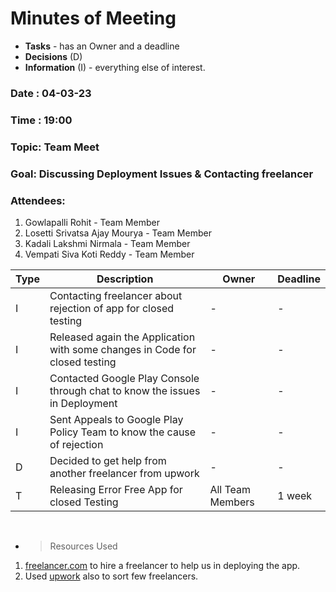 # Minutes of Meeting

- **Tasks** - has an Owner and a deadline
- **Decisions** (D)
- **Information** (I) - everything else of interest.

### Date : 04-03-23

### Time : 19:00

### Topic: Team Meet

### Goal: Discussing Deployment Issues & Contacting freelancer

### Attendees:

1. Gowlapalli Rohit - Team Member
2. Losetti Srivatsa Ajay Mourya - Team Member
3. Kadali Lakshmi Nirmala - Team Member
4. Vempati Siva Koti Reddy - Team Member

| Type | Description                                                                 | Owner            | Deadline |
| ---- | --------------------------------------------------------------------------- | ---------------- | -------- |
| I    | Contacting freelancer about rejection of app for closed testing             | -                | -        |
| I    | Released again the Application with some changes in Code for closed testing | -                | -        |
| I    | Contacted Google Play Console through chat to know the issues in Deployment | -                | -        |
| I    | Sent Appeals to Google Play Policy Team to know the cause of rejection      | -                | -        |
| D    | Decided to get help from another freelancer from upwork                     | -                | -        |
| T    | Releasing Error Free App for closed Testing                                 | All Team Members | 1 week   |

<br>

- > Resources Used

1. <a href="https://www.freelancer.com/">freelancer.com</a> to hire a freelancer to help us in deploying the app.
2. Used <a href="https://www.upwork.com/">upwork</a> also to sort few freelancers.
